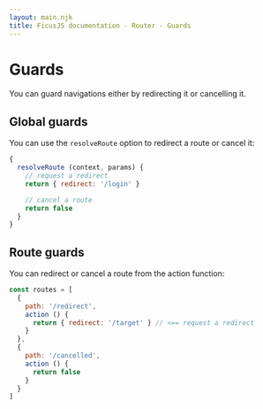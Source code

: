 ```yaml
---
layout: main.njk
title: FicusJS documentation - Router - Guards
---
```

# Guards

You can guard navigations either by redirecting it or cancelling it.

## Global guards

You can use the `resolveRoute` option to redirect a route or cancel it:

```js
{
  resolveRoute (context, params) {
    // request a redirect
    return { redirect: '/login' }

    // cancel a route
    return false
  }
}
```

## Route guards

You can redirect or cancel a route from the action function:

```js
const routes = [
  {
    path: '/redirect',
    action () {
      return { redirect: '/target' } // <== request a redirect
    }
  },
  {
    path: '/cancelled',
    action () {
      return false
    }
  }
]
```
